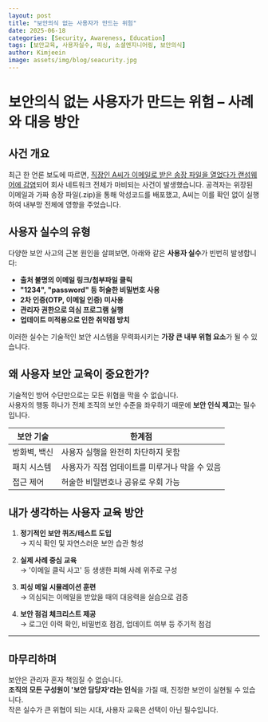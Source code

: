 ```yaml
---
layout: post
title: "보안의식 없는 사용자가 만드는 위험"
date: 2025-06-18
categories: [Security, Awareness, Education]
tags: [보안교육, 사용자실수, 피싱, 소셜엔지니어링, 보안의식]
author: Kimjeein
image: assets/img/blog/seacurity.jpg
---
```


# 보안의식 없는 사용자가 만드는 위험 – 사례와 대응 방안
 
## 사건 개요
 
최근 한 언론 보도에 따르면, [직장인 A씨가 이메일로 받은 송장 파일을 열었다가 랜섬웨어에 감염](https://example-news.com/ransomware-attack)되어 회사 네트워크 전체가 마비되는 사건이 발생했습니다. 공격자는 위장된 이메일과 가짜 송장 파일(.zip)을 통해 악성코드를 배포했고, A씨는 이를 확인 없이 실행하여 내부망 전체에 영향을 주었습니다.
 
## 사용자 실수의 유형
 
다양한 보안 사고의 근본 원인을 살펴보면, 아래와 같은 **사용자 실수**가 빈번히 발생합니다:
 
- **출처 불명의 이메일 링크/첨부파일 클릭**
- **"1234", "password" 등 허술한 비밀번호 사용**
- **2차 인증(OTP, 이메일 인증) 미사용**
- **관리자 권한으로 의심 프로그램 실행**
- **업데이트 미적용으로 인한 취약점 방치**
 
이러한 실수는 기술적인 보안 시스템을 무력화시키는 **가장 큰 내부 위협 요소**가 될 수 있습니다.
 
## 왜 사용자 보안 교육이 중요한가?
 
기술적인 방어 수단만으로는 모든 위협을 막을 수 없습니다.  
사용자의 행동 하나가 전체 조직의 보안 수준을 좌우하기 때문에 **보안 인식 제고**는 필수입니다.
 
| 보안 기술 | 한계점 |
|-----------|--------|
| 방화벽, 백신 | 사용자 실행을 완전히 차단하지 못함 |
| 패치 시스템 | 사용자가 직접 업데이트를 미루거나 막을 수 있음 |
| 접근 제어 | 허술한 비밀번호나 공유로 우회 가능 |
 
## 내가 생각하는 사용자 교육 방안
 
1. **정기적인 보안 퀴즈/테스트 도입**  
   → 지식 확인 및 자연스러운 보안 습관 형성
 
2. **실제 사례 중심 교육**  
   → '이메일 클릭 사고' 등 생생한 피해 사례 위주로 구성
 
3. **피싱 메일 시뮬레이션 훈련**  
   → 의심되는 이메일을 받았을 때의 대응력을 실습으로 검증
 
4. **보안 점검 체크리스트 제공**  
   → 로그인 이력 확인, 비밀번호 점검, 업데이트 여부 등 주기적 점검
 
---
 
## 마무리하며
 
보안은 관리자 혼자 책임질 수 없습니다.  
**조직의 모든 구성원이 '보안 담당자'라는 인식**을 가질 때, 진정한 보안이 실현될 수 있습니다.  
작은 실수가 큰 위협이 되는 시대, 사용자 교육은 선택이 아닌 필수입니다.
